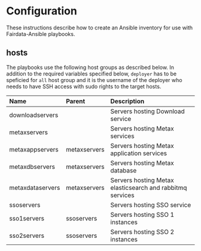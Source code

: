 # Configuration

These instructions describe how to create an Ansible inventory for use with Fairdata-Ansible playbooks.

## hosts

The playbooks use the following host groups as described below. In addition to the required variables specified below,
`deployer` has to be speficied for `all` host group and it is the username of the deployer who needs to have SSH access
with sudo rights to the target hosts.

| Name             | Parent | Description                                                         |
|:---------------- |:------------ |:------------------------------------------------------------- |
| downloadservers  |              | Servers hosting Download service                              |
| metaxservers     |              | Servers hosting Metax services                                |
| metaxappservers  | metaxservers | Servers hosting Metax application services                    |
| metaxdbservers   | metaxservers | Servers hosting Metax database                                |
| metaxdataservers | metaxservers | Servers hosting Metax elasticsearch and rabbitmq services     |
| ssoservers       |              | Servers hosting SSO service                                   |
| sso1servers      | ssoservers   | Servers hosting SSO 1 instances                               |
| sso2servers      | ssoservers   | Servers hosting SSO 2 instances                               |

